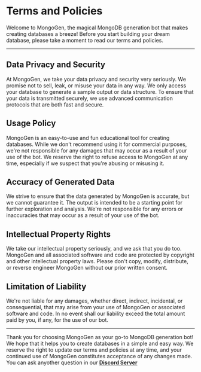 # Terms and Policies
Welcome to MongoGen, the magical MongoDB generation bot that makes creating databases a breeze! Before you start building your dream database, please take a moment to read our terms and policies.
***
## Data Privacy and Security

At MongoGen, we take your data privacy and security very seriously. We promise not to sell, leak, or misuse your data in any way. We only access your database to generate a sample output or data structure. To ensure that your data is transmitted securely, we use advanced communication protocols that are both fast and secure.

## Usage Policy

MongoGen is an easy-to-use and fun educational tool for creating databases. While we don't recommend using it for commercial purposes, we're not responsible for any damages that may occur as a result of your use of the bot. We reserve the right to refuse access to MongoGen at any time, especially if we suspect that you're abusing or misusing it.

## Accuracy of Generated Data

We strive to ensure that the data generated by MongoGen is accurate, but we cannot guarantee it. The output is intended to be a starting point for further exploration and analysis. We're not responsible for any errors or inaccuracies that may occur as a result of your use of the bot.

## Intellectual Property Rights

We take our intellectual property seriously, and we ask that you do too. MongoGen and all associated software and code are protected by copyright and other intellectual property laws. Please don't copy, modify, distribute, or reverse engineer MongoGen without our prior written consent.

## Limitation of Liability

We're not liable for any damages, whether direct, indirect, incidental, or consequential, that may arise from your use of MongoGen or associated software and code. In no event shall our liability exceed the total amount paid by you, if any, for the use of our bot.
***
Thank you for choosing MongoGen as your go-to MongoDB generation bot! We hope that it helps you to create databases in a simple and easy way. We reserve the right to update our terms and policies at any time, and your continued use of MongoGen constitutes acceptance of any changes made. You can ask anyother question in our [**Discord Server**](https://discord.gg/uoaio)
